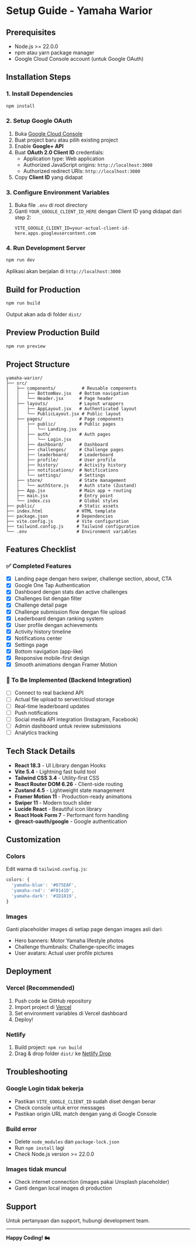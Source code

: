 # Setup Guide - Yamaha Warior

## Prerequisites

- Node.js >= 22.0.0
- npm atau yarn package manager
- Google Cloud Console account (untuk Google OAuth)

## Installation Steps

### 1. Install Dependencies

```bash
npm install
```

### 2. Setup Google OAuth

1. Buka [Google Cloud Console](https://console.cloud.google.com/)
2. Buat project baru atau pilih existing project
3. Enable **Google+ API**
4. Buat **OAuth 2.0 Client ID** credentials:
   - Application type: Web application
   - Authorized JavaScript origins: `http://localhost:3000`
   - Authorized redirect URIs: `http://localhost:3000`
5. Copy **Client ID** yang didapat

### 3. Configure Environment Variables

1. Buka file `.env` di root directory
2. Ganti `YOUR_GOOGLE_CLIENT_ID_HERE` dengan Client ID yang didapat dari step 2:
   ```
   VITE_GOOGLE_CLIENT_ID=your-actual-client-id-here.apps.googleusercontent.com
   ```

### 4. Run Development Server

```bash
npm run dev
```

Aplikasi akan berjalan di `http://localhost:3000`

## Build for Production

```bash
npm run build
```

Output akan ada di folder `dist/`

## Preview Production Build

```bash
npm run preview
```

## Project Structure

```
yamaha-warior/
├── src/
│   ├── components/          # Reusable components
│   │   ├── BottomNav.jsx   # Bottom navigation
│   │   └── Header.jsx      # Page header
│   ├── layouts/            # Layout wrappers
│   │   ├── AppLayout.jsx   # Authenticated layout
│   │   └── PublicLayout.jsx # Public layout
│   ├── pages/              # Page components
│   │   ├── public/         # Public pages
│   │   │   └── Landing.jsx
│   │   ├── auth/           # Auth pages
│   │   │   └── Login.jsx
│   │   ├── dashboard/      # Dashboard
│   │   ├── challenges/     # Challenge pages
│   │   ├── leaderboard/    # Leaderboard
│   │   ├── profile/        # User profile
│   │   ├── history/        # Activity history
│   │   ├── notifications/  # Notifications
│   │   └── settings/       # Settings
│   ├── store/              # State management
│   │   └── authStore.js    # Auth state (Zustand)
│   ├── App.jsx             # Main app + routing
│   ├── main.jsx            # Entry point
│   └── index.css           # Global styles
├── public/                 # Static assets
├── index.html             # HTML template
├── package.json           # Dependencies
├── vite.config.js         # Vite configuration
├── tailwind.config.js     # Tailwind configuration
└── .env                   # Environment variables
```

## Features Checklist

### ✅ Completed Features

- [x] Landing page dengan hero swiper, challenge section, about, CTA
- [x] Google One Tap Authentication
- [x] Dashboard dengan stats dan active challenges
- [x] Challenges list dengan filter
- [x] Challenge detail page
- [x] Challenge submission flow dengan file upload
- [x] Leaderboard dengan ranking system
- [x] User profile dengan achievements
- [x] Activity history timeline
- [x] Notifications center
- [x] Settings page
- [x] Bottom navigation (app-like)
- [x] Responsive mobile-first design
- [x] Smooth animations dengan Framer Motion

### 🚧 To Be Implemented (Backend Integration)

- [ ] Connect to real backend API
- [ ] Actual file upload to server/cloud storage
- [ ] Real-time leaderboard updates
- [ ] Push notifications
- [ ] Social media API integration (Instagram, Facebook)
- [ ] Admin dashboard untuk review submissions
- [ ] Analytics tracking

## Tech Stack Details

- **React 18.3** - UI Library dengan Hooks
- **Vite 5.4** - Lightning fast build tool
- **Tailwind CSS 3.4** - Utility-first CSS
- **React Router DOM 6.26** - Client-side routing
- **Zustand 4.5** - Lightweight state management
- **Framer Motion 11** - Production-ready animations
- **Swiper 11** - Modern touch slider
- **Lucide React** - Beautiful icon library
- **React Hook Form 7** - Performant form handling
- **@react-oauth/google** - Google authentication

## Customization

### Colors

Edit warna di `tailwind.config.js`:

```js
colors: {
  'yamaha-blue': '#075EAF',
  'yamaha-red': '#F0141D',
  'yamaha-dark': '#1D1819',
}
```

### Images

Ganti placeholder images di setiap page dengan images asli dari:
- Hero banners: Motor Yamaha lifestyle photos
- Challenge thumbnails: Challenge-specific images
- User avatars: Actual user profile pictures

## Deployment

### Vercel (Recommended)

1. Push code ke GitHub repository
2. Import project di [Vercel](https://vercel.com)
3. Set environment variables di Vercel dashboard
4. Deploy!

### Netlify

1. Build project: `npm run build`
2. Drag & drop folder `dist/` ke [Netlify Drop](https://app.netlify.com/drop)

## Troubleshooting

### Google Login tidak bekerja

- Pastikan `VITE_GOOGLE_CLIENT_ID` sudah diset dengan benar
- Check console untuk error messages
- Pastikan origin URL match dengan yang di Google Console

### Build error

- Delete `node_modules` dan `package-lock.json`
- Run `npm install` lagi
- Check Node.js version >= 22.0.0

### Images tidak muncul

- Check internet connection (images pakai Unsplash placeholder)
- Ganti dengan local images di production

## Support

Untuk pertanyaan dan support, hubungi development team.

---

**Happy Coding! 🏍️**
